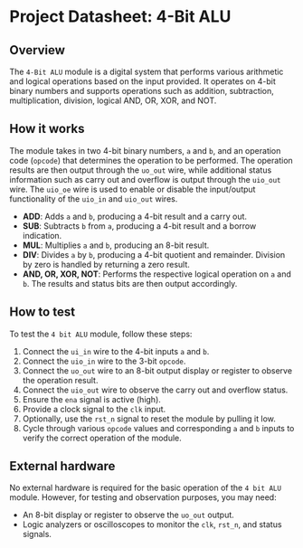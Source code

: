 # Project Datasheet: 4-Bit ALU
## Overview
The `4-Bit ALU` module is a digital system that performs various arithmetic and logical operations based on the input provided. It operates on 4-bit binary numbers and supports operations such as addition, subtraction, multiplication, division, logical AND, OR, XOR, and NOT.
## How it works
The module takes in two 4-bit binary numbers, `a` and `b`, and an operation code (`opcode`) that determines the operation to be performed. The operation results are then output through the `uo_out` wire, while additional status information such as carry out and overflow is output through the `uio_out` wire. The `uio_oe` wire is used to enable or disable the input/output functionality of the `uio_in` and `uio_out` wires.

- **ADD**: Adds `a` and `b`, producing a 4-bit result and a carry out.
- **SUB**: Subtracts `b` from `a`, producing a 4-bit result and a borrow indication.
- **MUL**: Multiplies `a` and `b`, producing an 8-bit result.
- **DIV**: Divides `a` by `b`, producing a 4-bit quotient and remainder. Division by zero is handled by returning a zero result.
- **AND, OR, XOR, NOT**: Performs the respective logical operation on `a` and `b`.
The results and status bits are then output accordingly.
## How to test
To test the `4 bit ALU` module, follow these steps:
1. Connect the `ui_in` wire to the 4-bit inputs `a` and `b`.
2. Connect the `uio_in` wire to the 3-bit `opcode`.
3. Connect the `uo_out` wire to an 8-bit output display or register to observe the operation result.
4. Connect the `uio_out` wire to observe the carry out and overflow status.
5. Ensure the `ena` signal is active (high).
6. Provide a clock signal to the `clk` input.
7. Optionally, use the `rst_n` signal to reset the module by pulling it low.
8. Cycle through various `opcode` values and corresponding `a` and `b` inputs to verify the correct operation of the module.
## External hardware
No external hardware is required for the basic operation of the `4 bit ALU` module. However, for testing and observation purposes, you may need:
- An 8-bit display or register to observe the `uo_out` output.
- Logic analyzers or oscilloscopes to monitor the `clk`, `rst_n`, and status signals.
